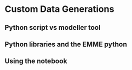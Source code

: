 
# Custom Data Generations

## Python script vs modeller tool

## Python libraries and the EMME python

## Using the notebook

